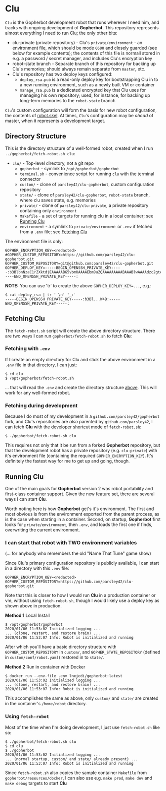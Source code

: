 # Clu
`Clu` is the Gopherbot development robot that runs wherever I need him, and tracks with ongoing development of **Gopherbot**. This repository represents almost everything I need to run Clu; the only other bits:
* clu-private (private repository) - Clu's `private/environment` - an environment file, which should be mode `0600` and closely guarded (see below for example contents); the contents of this file is normall stored in e.g. a password / secret manager, and includes Clu's encryption key
* robot-state branch - Separate branch of this repository for backing up Clu's memories; should always remain separate from `master`, etc.
* Clu's repository has two deploy keys configured:
   * `deploy_rsa.pub` is a read-only deploy key for bootstrapping Clu in to a new running environment, such as a newly built VM or container
   * `manage_rsa.pub` is a dedicated encrypted key that Clu uses for managing his own repository; used, for instance, for backing up long-term memories to the `robot-state` branch

`Clu`'s custom configuration will form the basis for new robot configuration, the contents of [robot.skel](https://github.com/lnxjedi/gopherbot/tree/master/robot.skel). At times, `Clu`'s configuration may be _ahead_ of master, when it represents a development target.

## Directory Structure

This is the directory structure of a well-formed robot, created when I run `../gopherbot/fetch-robot.sh clu`:

* `clu/` - Top-level directory, not a git repo
    * `gopherbot` - symlink to `/opt/gopherbot/gopherbot`
    * `terminal.sh` - convenience script for running `clu` with the terminal connector
    * `custom/` - clone of `parsley42/clu-gopherbot`, custom configuration repository
    * `state/` - clone of `parsley42/clu-gopherbot`, `robot-state` branch, where clu saves state, e.g. memories
    * `private/` - clone of `parsley42/clu-private`, a private repository containing only `environment`
    * `Makefile` - a set of targets for running clu in a local container; see [Running Clu](#running-clu)
    * `environment` - a symlink to `private/environment` or `.env` if fetched from a `.env` file; see [Fetching Clu](#fetching-clu)

The environment file is only:
```shell
GOPHER_ENCRYPTION_KEY=<redacted>
#GOPHER_CUSTOM_REPOSITORY=https://github.com/parsley42/clu-gopherbot.git
GOPHER_CUSTOM_REPOSITORY=git@github.com:parsley42/clu-gopherbot.git
GOPHER_DEPLOY_KEY=-----BEGIN_OPENSSH_PRIVATE_KEY-----:b3BlbnNzaC1rZXktdjEAAAAABG5vbmUAAAAEbm9uZQAAAAAAAAABAAABlwAAAAdzc2gtcn:NhAAAAAwEAAQAAAYEA7nXaHD1uZ9cZbI/szT74uOUwDTlihejMKKGPRcTRXbnnFkdLlcg+:fIJ09q8oIt33xvUQmmupnK65dqasQfna0jQeTFiJSdiXOjtH1kFmwiN7VyzrGu3Y8Yk2/i:tJ3By5TqsuqkoRDPxDGE6RnVrYYK3XTiVGPTNskkXctsJ2Ip9/W1rP5MY8oACgh1B8R24+:bXLwU0XzWDlrcVM9/l78AcSUEo6277cbBEwetVO5rR6dZJw+k/9Kfgyv+J4OucEXRMjgyZ:k6gz1P+TePCAntw6y9ce+UBFdXeBavHom3Pc1k5o6ywB53UHmefYiyJ0YteCfnfaQAs+Gt:ra6AW8nGosVJegPapDtT/lAKHCH0JwFp8Xj6ksMTAkWao28U62F0Amtk3a1Fm/u7ZAn5CB:1FdTn5mcwv6dYDIo6NVVeHDZvpEk7kl4q9QV8bEVtYkNMN7dHDXZE12+IFSIbfS1DvuwCf:k2cMaxMFY4tPricejk/2oTg/mPAt+pG+KPh6Gi69AAAFkEMibBpDImwaAAAAB3NzaC1yc2:EAAAGBAO512hw9bmfXGWyP7M0++LjlMA05YoXozCihj0XE0V255xZHS5XIPnyCdPavKCLd:98b1EJprqZyuuXamrEH52tI0HkxYiUnYlzo7R9ZBZsIje1cs6xrt2PGJNv4rSdwcuU6rLq:pKEQz8QxhOkZ1a2GCt104lRj0zbJJF3LbCdiKff1taz+TGPKAAoIdQfEduPm1y8FNF81g5:a3FTPf5e/AHElBKOtu+3GwRMHrVTua0enWScPpP/Sn4Mr/ieDrnBF0TI4MmZOoM9T/k3jw:gJ7cOsvXHvlARXV3gWrx6Jtz3NZOaOssAed1B5nn2IsidGLXgn532kALPhra2ugFvJxqLF:SXoD2qQ7U/5QChwh9CcBafF4+pLDEwJFmqNvFOthdAJrZN2tRZv7u2QJ+QgdRXU5+ZnML+:nWAyKOjVVXhw2b6RJO5JeKvUFfGxFbWJDTDe3Rw12RNdviBUiG30tQ77sAn5NnDGsTBWOL:T64nHo5P9qE4P5jwLfqRvij4ehouvQAAAAMBAAEAAAGBALD0QbO9HoXuSA6YyzgP59CFOu:BFWkhW1dG8+i3i/R7ZSpPsujlfTIdm49b/agBdyXYZ+4UsKcR8oGJdEu0utWRRir5K4S4s:jSSIQynKhK/CVs/9JEZqhBfRJD7+7qNpqVWokEuMBRUmyb9q5oHnnTQ5LNHvtSzLUWFGeK:AitDnDNGYdgLKbLPfrHzTq1B7Jv4fGyHJzMT6h9Yo2JIX0BHxnXR5cS4Kd1W2d8xfKFrpS:QqgbjhCTXLsnPRp4aCMOFoBqogqRFrUL7XhgcYxSim2rpRc5DhtUMN/rMi/iYZ2ECSA8kP:Si3gJEaWutwdAWtPvM5XVEbUMRo6o7/h9XZmeiTODF5aGz24PWelJQB76eZpr/jUubvS8w:94g1xaKKu1ra/9KmPRV2ouIiJy+j7Bql5XorULfT0HtYrTgMRCd9pvBB9VRZPCVJeJ0drX:0pKkc+OG69ptWmNnDB/f31vqapqZNDrm/jeeFUXIMp/aSHDxu58RqNnFr8V7QgC4iT/QAA:AMEArfJ++TXOiQoxJW2ZSTtU7uetPR+aC/enYvm2fVu59cy74UvU8Mwbz5FTwF48llI7u9:bUfEQxYf4S7kvoH9GcQAiiG3rOBDjbBL9jRjWsrxPIAlRygifDiE3KdGxwekfZxuW2kV2O:t2yz3L00XS6yV/+pvIIqo1XiWCuXZj7EaSqEkPTb7l20G7qctkqRNwFxkJd0msF+c/Uodl:I7WfN9AXQ2INUF8MAIAfaTwgfHtd/7pRGTB+96FzR7CcqhOdJFAAAAwQD/niUQ+GWTJrWu:yp46hQ1JHOAgtP1vFLYjXLdTnevPADQrbe5HX8Jmw1RbgAfBociIyTjATvXmtCBhyjGZLE:em6WdUlL8dw+XU6DYUdPiIb957J3wJwmtaecQlknxr8O/emeiMaGn2Orl1b6CNGjUM5O5m:tceOSA5u9MqlxVPGqZFKHc+dEJZkofXoxLOwdhTE8EQmChkmbtQyOLh+IvOfr4bSz18ALY:j00u+YBmf+DogCegDTpzqMxsAGmeSZw2sAAADBAO7RI5fOmviMoKMs9UicJ7w6myvwQo7z:2XA+7bpGCV5b4D0vZ8iYHmlgJwsPqf4Wcnid1nHGSYt0BXjpH0yK9+gD+H28xOo3E+s1Co:ieZXJvYtPyX7ASN2cfe6FZc4nH+2ACYkH2EFiaKc1ZvsPGRcEbrqTPbKGVNTnNpjGWVjBO:vPcoLByZo1BzxvfdNtRxNfH7GNmI7Neo75PufeNQ1tdfr9/b2hmVzrFWzIk/OUudnvhkgx:qsJQRfxLUub88IdwAAABhwYXJzZUBoYWt1aW4ubG9jYWxkb21haW4B:-----END_OPENSSH_PRIVATE_KEY-----:
```

**NOTE:** You can use 'tr' to create the above `GOPHER_DEPLOY_KEY=...`, e.g.:
```shell
$ cat deploy_rsa | tr ' \n' '_:'
-----BEGIN_OPENSSH_PRIVATE_KEY-----:b3Bl...W4B:-----END_OPENSSH_PRIVATE_KEY-----:
```

## Fetching Clu

The `fetch-robot.sh` script will create the above directory structure. There are two ways I can run `gopherbot/fetch-robot.sh` to fetch **Clu**:

### Fetching with `.env`
If I create an empty directory for Clu and stick the above environment in a `.env` file in that directory, I can just:
```shell
$ cd clu
$ /opt/gopherbot/fetch-robot.sh
```
... that will read the `.env` and create the directory structure [above](#directory-structure). This will work for any well-formed robot.

### Fetching during development
Because I do most of my development in a `github.com/parsley42/gopherbot` fork, and Clu's repositories are *also* parented by `github.com/parsley42`, I can fetch **Clu** with the developer shortcut mode of `fetch-robot.sh`:
```shell
$ ./gopherbot/fetch-robot.sh clu
```
This requires not only that it be run from a forked **Gopherbot** repository, but that the development robot has a private repository (e.g. `clu-private`) with it's environment file (containing the required `GOPHER_ENCRYPTION_KEY`). It's definitely the fastest way for me to get up and going, though.

## Running Clu
One of the main goals for **Gopherbot** version 2 was robot portability and first-class container support. Given the new feature set, there are several ways I can start **Clu**.

Worth noting here is how **Gopherbot** get's it's environment. The first and most obvious is from the environment exported from the parent process, as is the case when starting in a container. Second, on startup, **Gopherbot** first looks for `private/environment`, then `.env`, and loads the first one if finds, overwriting the current environment.

### I can start that robot with TWO environment variables
(... for anybody who remembers the old "Name That Tune" game show)

Since Clu's primary configuration repository is publicly available, I can start in a directory with this `.env` file:
```shell
GOPHER_ENCRYPTION_KEY=<redacted>
GOPHER_CUSTOM_REPOSITORY=https://github.com/parsley42/clu-gopherbot.git
```
Note that this is closer to how I would run **Clu** in a production container or vm, without using `fetch-robot.sh`, though I would likely use a deploy key as shown above in production.

**Method 1** Local Install
```shell
$ /opt/gopherbot/gopherbot 
2020/01/06 11:53:02 Initialized logging ...
... (clone, restart, and restore brain) ...
2020/01/06 11:53:07 Info: Robot is initialized and running
```
After which you'll have a basic directory structure with `GOPHER_CUSTOM_REPOSITORY` in `custom/`, and `GOPHER_STATE_REPOSITORY` (defined in `custom/conf/robot.yaml`) restored in to `state/`.

**Method 2** Run in container with Docker
```shell
$ docker run --env-file .env lnxjedi/gopherbot:latest
2020/01/06 11:53:02 Initialized logging ...
... (clone, restart, and restore brain) ...
2020/01/06 11:53:07 Info: Robot is initialized and running
```
This accomplishes the same as above, only `custom/` and `state/` are created in the container's `/home/robot` directory.

### Using `fetch-robot`
Most of the time when I'm doing development, I just use `fetch-robot.sh` like so:
```shell
$ ./gopherbot/fetch-robot.sh clu
$ cd clu
$ ./gopherbot
2020/01/06 11:53:02 Initialized logging ...
... (normal startup, custom/ and state/ already present) ...
2020/01/06 11:53:07 Info: Robot is initialized and running
```

Since `fetch-robot.sh` also copies the sample container `Makefile` from `gopherbot/resources/docker`, I can also use e.g. `make prod`, `make dev` and `make debug` targets to start **Clu** 
